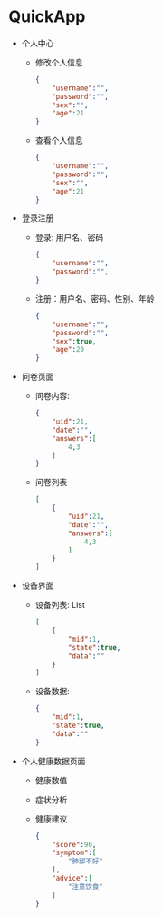 # QuickApp

- 个人中心

  - 修改个人信息

    ```json
    {
        "username":"",
        "password":"",
        "sex":"",
        "age":21
    }
    ```

  - 查看个人信息

    ```json
    {
        "username":"",
        "password":"",
        "sex":"",
        "age":21
    }
    ```

- 登录注册

  - 登录: 用户名、密码

    ```json
    {
        "username":"",
        "password":"",
    }
    ```

  - 注册：用户名、密码、性别、年龄

    ```json
    {
    	"username":"",
        "password":"",
        "sex":true,
        "age":20
    }
    ```

- 问卷页面

  - 问卷内容:

    ```json
    {
    	"uid":21,
    	"date":"",
    	"answers":[
        	4,3
    	]   
    }
    ```

  - 问卷列表

    ```json
    [
    	{
    		"uid":21,
    		"date":"",
    		"answers":[
        		4,3
    		]   
    	}
    ]
    ```

- 设备界面

  - 设备列表: List<Machine>

    ```json
    [
    	{
        	"mid":1,
        	"state":true,
        	"data":""
    	}
    ]
    ```

  - 设备数据: 

    ```json
    {
        "mid":1,
        "state":true,
        "data":""
    }
    ```

- 个人健康数据页面

  - 健康数值

  - 症状分析

  - 健康建议

    ```json
    {
    	"score":90,
        "symptom":[
            "肺部不好"
        ],
        "advice":[
            "注意饮食"
        ]
    }
    ```

    

  

